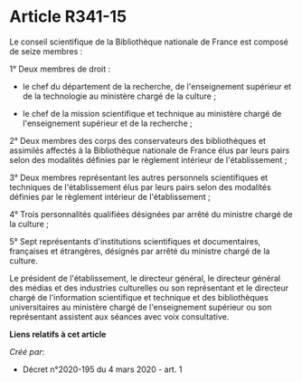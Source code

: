 # Article R341-15

Le conseil scientifique de la Bibliothèque nationale de France est composé de seize membres :

1° Deux membres de droit :

- le chef du département de la recherche, de l'enseignement supérieur et de la technologie au ministère chargé de la
culture ;

- le chef de la mission scientifique et technique au ministère chargé de l'enseignement supérieur et de la recherche ;

2° Deux membres des corps des conservateurs des bibliothèques et assimilés affectés à la Bibliothèque nationale de France
élus par leurs pairs selon des modalités définies par le règlement intérieur de l'établissement ;

3° Deux membres représentant les autres personnels scientifiques et techniques de l'établissement élus par leurs pairs selon
des modalités définies par le règlement intérieur de l'établissement ;

4° Trois personnalités qualifiées désignées par arrêté du ministre chargé de la culture ;

5° Sept représentants d'institutions scientifiques et documentaires, françaises et étrangères, désignés par arrêté du
ministre chargé de la culture.

Le président de l'établissement, le directeur général, le directeur général des médias et des industries culturelles ou son
représentant et le directeur chargé de l'information scientifique et technique et des bibliothèques universitaires au
ministère chargé de l'enseignement supérieur ou son représentant assistent aux séances avec voix consultative.

**Liens relatifs à cet article**

_Créé par_:

  - Décret n°2020-195 du 4 mars 2020 - art. 1
